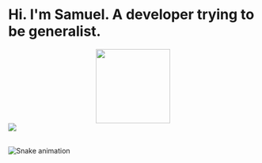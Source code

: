 # Hi. I'm Samuel. A developer trying to be generalist.

<div style="text-align: center">
  <img height="150em" src="https://github-readme-stats.vercel.app/api/top-langs/?username=SamDoing&layout=compact&langs_count=9&theme=solarized-dark&exclude_repo=Brushless-Motor-ESC,Auto-Balacing-Bot" />
</div>

<div> 
  <a href="https://www.linkedin.com/in/samuel-patrac%C3%A3o-50a74123b" target="_blank"><img src="https://img.shields.io/badge/-LinkedIn-%230077B5?style=for-the-badge&logo=linkedin&logoColor=white" target="_blank"></a>
  </br>
  </br>
 
  ![Snake animation](https://github.com/SamDoing/SamDoing/blob/output/github-contribution-grid-snake.svg)
 
</div>
